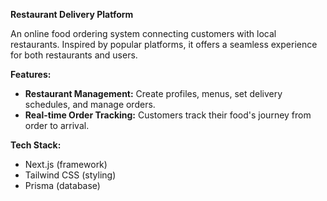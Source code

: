 **Restaurant Delivery Platform**

An online food ordering system connecting customers with local restaurants. Inspired by popular platforms, it offers a seamless experience for both restaurants and users.

**Features:**

- **Restaurant Management:** Create profiles, menus, set delivery schedules, and manage orders.
- **Real-time Order Tracking:** Customers track their food's journey from order to arrival.

**Tech Stack:**

- Next.js (framework)
- Tailwind CSS (styling)
- Prisma (database)
